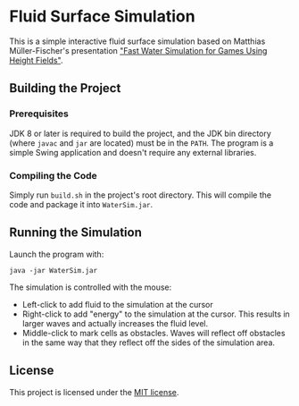 # Fluid Surface Simulation
This is a simple interactive fluid surface simulation based on Matthias
Müller-Fischer's presentation
["Fast Water Simulation for Games Using Height Fields"](http://matthias-mueller-fischer.ch/talks/GDC2008.pdf).

## Building the Project

### Prerequisites
JDK 8 or later is required to build the project, and the JDK bin directory
(where `javac` and `jar` are located) must be in the `PATH`. The program is a
simple Swing application and doesn't require any external libraries.

### Compiling the Code
Simply run `build.sh` in the project's root directory. This will compile the
code and package it into `WaterSim.jar`.

## Running the Simulation
Launch the program with:
```
java -jar WaterSim.jar
```

The simulation is controlled with the mouse:
* Left-click to add fluid to the simulation at the cursor
* Right-click to add "energy" to the simulation at the cursor. This results in
    larger waves and actually increases the fluid level.
* Middle-click to mark cells as obstacles. Waves will reflect off obstacles in
    the same way that they reflect off the sides of the simulation area.

## License
This project is licensed under the [MIT license](LICENSE.txt).
